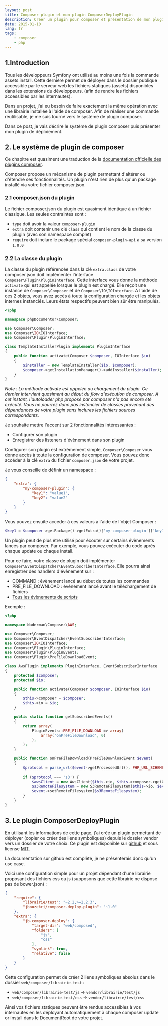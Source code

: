 ```yaml
---
layout: post
title: Composer plugin et mon plugin ComposerDeployPlugin
description: Créer un plugin pour composer et présentation de mon plugin pour aider au déploiement
date: 2015-01-10
lang: fr
tags:
    - composer
    - php
---
```


## 1.Introduction

Tous les développeurs Symfony ont utilisé au moins une fois la commande assets:install. Cette dernière permet de déployer dans le dossier publique accessible par le serveur web les fichiers
statiques (assets) disponibles dans les extensions du développeurs. (afin de rendre les fichiers accessibles par les internautes).

Dans un projet, j'ai eu besoin de faire exactement la même opération avec une librairie installée à l'aide de composer. Afin de réaliser une commande réutilisable,
je me suis tourné vers le système de plugin composer.

Dans ce post, je vais décrire le système de plugin composer puis présenter mon plugin de déploiement.

## 2. Le système de plugin de composer

Ce chapitre est quasiment une traduction de la [documentation officielle des plugins composer](https://getcomposer.org/doc/articles/plugins.md).

Composer propose un mécanisme de plugin permettant d'altérer ou d'étendre ses fonctionnalités. Un plugin n'est rien de plus qu'un package installé via votre
fichier composer.json.

### 2.1 composer.json du plugin

Le fichier composer.json du plugin est quasiment identique à un fichier classique. Les seules contraintes sont :

* `type` doit avoir la valeur `composer-plugin`
* `extra` doit contenir une clé `class` qui contient le nom de la classe du plugin (avec son namespace complet)
* `require` doit inclure le package spécial `composer-plugin-api` à sa version `1.0.0`

### 2.2 La classe du plugin

La classe du plugin référencée dans la clé `extra.class` de votre composer.json doit implémenter l'interface `Composer\Plugin\PluginInterface`. Cette
interface vous donne la méthode `activate` qui est appelée lorsque le plugin est chargé. Elle reçoit une instance de `Composer\Composer` et de `Composer\IO\IOInterface`.
A l'aide de ces 2 objets, vous avez accès à toute la configuration chargée et les objets internes instanciés. Leurs états respectifs peuvent bien sûr être manipulés.

```php
<?php

namespace phpDocumentor\Composer;

use Composer\Composer;
use Composer\IO\IOInterface;
use Composer\Plugin\PluginInterface;

class TemplateInstallerPlugin implements PluginInterface
{
    public function activate(Composer $composer, IOInterface $io)
    {
        $installer = new TemplateInstaller($io, $composer);
        $composer->getInstallationManager()->addInstaller($installer);
    }
}
```

*Note : La méthode activate est appelée au chargement du plugin. Ce dernier intervient quasiment au début du flow d'exécution de composer. A cet instant, l'autoloader php proposé par composer n'a pas encore été exécuté. Vous ne pourrez donc pas instancier de classes provenant des dépendances de votre plugin sans inclures les fichiers sources correspondants.*

Je souhaite mettre l'accent sur 2 fonctionnalités intéressantes :

* Configurer son plugin
* Enregistrer des listeners d'évènement dans son plugin

Configurer son plugin est extrèmement simple, `Composer\Composer` vous donne accès à toute la configuration de composer. Vous pouvez donc accéder à
la clé `extra` du fichier `composer.json` de votre projet.

Je vous conseille de définir un namespace :

```json
{
    "extra": {
        "my-composer-plugin": {
            "key1": "value1",
            "key2": "value2"
        }
    }
}
```

Vous pouvez ensuite accéder à ces valeurs à l'aide de l'objet Composer :

```php
$key1 = $composer->getPackage()->getExtra()['my-composer-plugin']['key1'];
```

Un plugin peut de plus être utilisé pour écouter sur certains évènements lancés par composer. Par exemple, vous pouvez exécuter du code après chaque update ou chaque install.

Pour ce faire, votre classe de plugin doit implémenter `Composer\EventDispatcher\EventSubscriberInterface`. Elle pourra ainsi enregistrer des handlers d'évènement sur :

* COMMAND : évènement lancé au début de toutes les commandes
* PRE_FILE_DOWNLOAD : évènement lancé avant le téléchargement de fichiers
* [Tous les évènements de scripts](https://getcomposer.org/doc/articles/scripts.md#event-names)

Exemple :

```php
<?php

namespace Naderman\Composer\AWS;

use Composer\Composer;
use Composer\EventDispatcher\EventSubscriberInterface;
use Composer\IO\IOInterface;
use Composer\Plugin\PluginInterface;
use Composer\Plugin\PluginEvents;
use Composer\Plugin\PreFileDownloadEvent;

class AwsPlugin implements PluginInterface, EventSubscriberInterface
{
    protected $composer;
    protected $io;

    public function activate(Composer $composer, IOInterface $io)
    {
        $this->composer = $composer;
        $this->io = $io;
    }

    public static function getSubscribedEvents()
    {
        return array(
            PluginEvents::PRE_FILE_DOWNLOAD => array(
                array('onPreFileDownload', 0)
            ),
        );
    }

    public function onPreFileDownload(PreFileDownloadEvent $event)
    {
        $protocol = parse_url($event->getProcessedUrl(), PHP_URL_SCHEME);

        if ($protocol === 's3') {
            $awsClient = new AwsClient($this->io, $this->composer->getConfig());
            $s3RemoteFilesystem = new S3RemoteFilesystem($this->io, $event->getRemoteFilesystem()->getOptions(), $awsClient);
            $event->setRemoteFilesystem($s3RemoteFilesystem);
        }
    }
}
```

## 3. Le plugin ComposerDeployPlugin

En utilisant les informations de cette page, j'ai créé un plugin permettant de déployer (copier ou créer des liens symboliques) depuis le dossier vendor
vers un dossier de votre choix. Ce plugin est disponible sur [github](https://github.com/jbouzekri/ComposerDeployPlugin) et sous license [MIT](https://github.com/jbouzekri/ComposerDeployPlugin/blob/master/LICENSE).

La documentation sur github est complète, je ne présenterais donc qu'un use case.

Voici une configuration simple pour un projet dépendant d'une librairie proposant des fichiers css ou js (supposons que cette librairie ne dispose pas de bower.json) :

```json
{
    "require": {
        "librairie/test": "~2.2,>=2.2.3",
        "jbouzekri/composer-deploy-plugin": "~1.0"
    },
    "extra": {
        "jb-composer-deploy": {
            "target-dir": "web/composed",
            "folders": [
                "js",
                "css"
            ],
            "symlink": true,
            "relative": false
        }
    }
}
```

Cette configuration permet de créer 2 liens symboliques absolus dans le dossier `web/composer/librairie-test` :

* `web/composer/librairie-test/js` -> `vendor/librairie/test/js`
* `web/composer/librairie-test/css` -> `vendor/librairie/test/css`

Ainsi vos fichiers statiques peuvent être rendus accessibles à vos internautes en les déployant automatiquement à chaque composer update or install dans le
DocumentRoot de votre projet.
